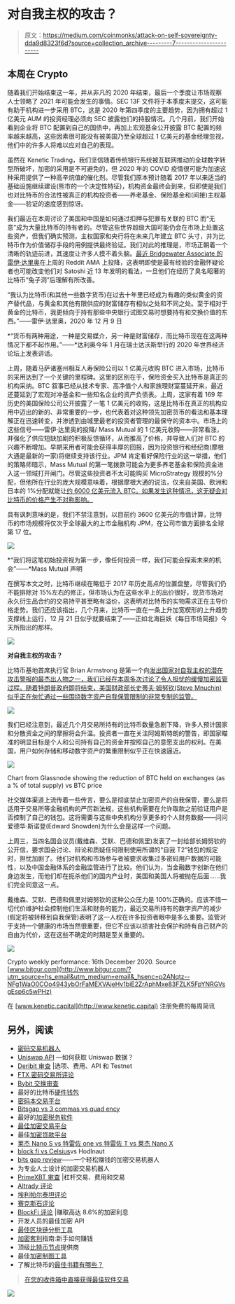 # 对自我主权的攻击？

> 原文：<https://medium.com/coinmonks/attack-on-self-sovereignty-dda9d8323f6d?source=collection_archive---------7----------------------->

## **本周在 Crypto**

随着我们开始结束这一年，并从非凡的 2020 年结束，最后一个季度让市场观察人士领略了 2021 年可能会发生的事情。SEC 13F 文件将于本季度末提交，这可能有助于机构进一步采用 BTC，这是 2020 年第四季度的主要趋势，因为拥有超过 1 亿美元 AUM 的投资经理必须向 SEC 披露他们的持股情况。几个月前，我们开始看到企业将 BTC 配置到自己的国债中，再加上宏观基金公开披露 BTC 配置的频率越来越高，这些因素很可能没有被美国乃至全球超过 1 亿美元的基金经理忽视，他们中的许多人将难以应对自己的表现。

虽然在 Kenetic Trading，我们坚信随着传统银行系统被互联网推动的全球数字转型所破坏，加密的采用是不可避免的，但 2020 年的 COVID 疫情很可能为加速这种采用提供了一种高辛烷值的催化剂。尽管我们原本预计随着 2017 年以来适当的基础设施继续建设(熊市的一个决定性特征)，机构资金最终会到来，但即使是我们也对比特币的合法性被真正的机构投资者——养老基金、保险基金和(间接)主权基金——验证的速度感到惊讶。

我们最近在本周讨论了美国和中国是如何通过扣押与犯罪有关联的 BTC 而“无意”成为大量比特币的持有者的。尽管这些世界超级大国可能仍会在市场上处置这些资产，但我们确实预测，主权国家和央行将在未来几年建立 BTC 头寸，并为比特币作为价值储存手段的用例提供最终验证。我们对此的推理是，市场正朝着一个清晰的轨迹前进，其速度让许多人摸不着头脑。[最近 Bridgewater Associate 的雷伊·达里奥](https://news.bitcoin.com/worlds-largest-hedge-fund-ray-dalio-bitcoin-gold-alternative-in-portfolios/?utm_source=hs_email&utm_medium=email&_hsenc=p2ANqtz--NFg1WaO0COo4943ybOrFaMEXVAjeHv1biE2ZrAphMxe83FZLK5FpYNRGVsgEsp6c5wPHz)在上周的 Reddit AMA 上投降，这表明即使是最有经验的金融怀疑论者也可能改变他们对 Satoshi 近 13 年发明的看法，一旦他们在经历了臭名昭著的比特币“兔子洞”后理解有所改善。

“我认为比特币(和其他一些数字货币)在过去十年里已经成为有趣的类似黄金的资产替代品，与黄金和其他有限供应的财富储存有相似之处和不同之处。至于相对于黄金的比特币，我更倾向于持有那些中央银行试图交易时想要持有和交换价值的东西。”——雷伊·达里奥，2020 年 12 月 9 日

*“货币有两种用途，一种是交易媒介，另一种是财富储存，而比特币现在在这两种情况下都不起作用。”——*达利奥今年 1 月在瑞士达沃斯举行的 2020 年世界经济论坛上发表讲话。

上周，随着马萨诸塞州相互人寿保险公司以 1 亿美元收购 BTC 进入市场，比特币的采用达到了一个关键的里程碑。这里的区别在于，保险资金买入比特币是真正的机构采纳。BTC 叙事已经从技术专家、高净值个人和家族理财室蔓延开来，最近还蔓延到了宏观对冲基金和一些知名企业的资产负债表。上周，这家有着 169 年历史的美国保险公司公开披露了一笔 1 亿美元的收购，这是比特币在真正的机构应用中迈出的新的、非常重要的一步，也代表着对这种领先加密货币的看法和基本理解正在迅速转变，并渗透到由城里最老的投资者管理的最保守的资本中。市场上的这些信号——雷伊·达里奥的投降/ Mass Mutual 的 1 亿美元收购——非常看涨，并强化了供应短缺加剧的积极反馈循环，从而推高了价格，并导致人们对 BTC 的兴趣不断增加。早期采用者可能会获得丰厚的回报，因为投资银行和经纪商(摩根大通是最新的一家)将继续支持该行业。JPM 肯定看好保险行业的这一举措，他们的策略师暗示，Mass Mutual 的第一笔拨款可能会为更多养老基金和保险资金进入这一领域打开闸门。尽管这些投资者不太可能购买 MicroStrategy 规模的%分配，但他所在行业的庞大规模意味着，根据摩根大通的说法，仅来自美国、欧洲和日本的 1%分配就能让[约 6000 亿美元流入 BTC。如果发生这种情况，这无疑会对比特币的价格产生不对称影响。](https://www.forbes.com/sites/youngjoseph/2020/12/14/bitcoin-faces-a-600-billion-catalyst-jpmorgan-strategists-say/?sh=614617eb1e6c&utm_source=hs_email&utm_medium=email&_hsenc=p2ANqtz--NFg1WaO0COo4943ybOrFaMEXVAjeHv1biE2ZrAphMxe83FZLK5FpYNRGVsgEsp6c5wPHz)

具有讽刺意味的是，我们不禁注意到，以目前约 3600 亿美元的市值计算，比特币的市场规模将仅次于全球最大的上市金融机构 JPM，在公司市值方面排名全球第 17 位。

![](img/57e6e303cdd7130f99226fd1721b0250.png)

*“我们将这笔初始投资视为第一步，像任何投资一样，我们可能会探索未来的机会”——*Mass Mutual 声明

在撰写本文之时，比特币继续在略低于 2017 年历史高点的位置盘整，尽管我们仍不能排除对 15%左右的修正，但市场认为在这些水平上的出价很好，现货市场对永久衍生品合约的交易持平甚至略有溢价，这表明对比特币的实物需求正在主导价格走势。我们还应该指出，几个月来，比特币一直在一条上升加宽楔形的上升趋势支撑线上运行，12 月 21 日似乎就要结束了——正如北海巨妖《每日市场简报》今天所指出的那样。

![](img/99fd92fc8d71d679a65c913c50144515.png)

**对自我主权的攻击？**

比特币基地首席执行官 Brian Armstrong 是第一个向[发出国家对自我主权的潜在攻击警报的最杰出人物之一，我们已经在本周多次讨论了令人担忧的缓慢加密监管过程。随着特朗普政府即将结束，美国财政部长史蒂夫·姆努钦(Steve Mnuchin)似乎正在匆忙通过一些围绕数字资产自我保管限制的非常专制的监管。](https://twitter.com/brian_armstrong/status/1331744884856741888?utm_source=hs_email&utm_medium=email&_hsenc=p2ANqtz--NFg1WaO0COo4943ybOrFaMEXVAjeHv1biE2ZrAphMxe83FZLK5FpYNRGVsgEsp6c5wPHz)

![](img/7ed33c95997995b4cd8107ce3fd83737.png)

我们已经注意到，最近几个月交易所持有的比特币数量急剧下降，许多人预计国家和分散资金之间的摩擦将会升温。投资者一直在关注阿姆斯特朗的警告，即国家瞄准的明显目标是个人和公司持有自己的资金并按照自己的意愿支出的权利。在美国，用户如何存储和移动数字资产的繁重限制似乎正在快速逼近。

![](img/e1bba024d0c7d693e36f58d165c2170a.png)

Chart from Glassnode showing the reduction of BTC held on exchanges (as a % of total supply) vs BTC price

社交媒体渠道上流传着一些传言，要么是彻底禁止加密资产的自我保管，要么是将适用于交易所等金融机构的严厉新法规，这些机构需要在允许取款之前验证用户是否控制了自己的钱包。这将需要与这些中央机构分享更多的个人财务数据——问问爱德华·斯诺登(Edward Snowden)为什么会是这样一个问题。

上周三，当四名国会议员(戴维森、艾默、巴德和佩里)发表了一封给部长姆努钦的公开信，要求国会讨论、辩论和质疑任何限制使用所谓的“自我 T2”钱包的规定时，担忧加剧了。他们对机构和市场参与者被要求收集过多密码用户数据的可能性，以及中国金融体系的金融监管进行了比较。他们认为，当金融数字创新在他们身边发生，而他们却在扼杀他们的国内产业时，美国和美国人将被抛在后面……我们完全同意这一点。

戴维森、艾默、巴德和佩里对姆努钦的这种公众压力是 100%正确的。应该不惜一切代价维护社会控制他们生活和财务的能力，最近交易所持有的数字资产的减少(假定将被转移到自我保管)表明了这一人权在许多投资者眼中是多么重要。监管对于支持一个健康的市场当然很重要，但它不应该以损害社会保护和持有自己财产的自由为代价，这在这些不确定的时期是至关重要的。

![](img/e8fcafee1293721999ec2370ede2843c.png)

Crypto weekly performance: 16th December 2020\. Source [www.bitgur.com](http://www.bitgur.com/?utm_source=hs_email&utm_medium=email&_hsenc=p2ANqtz--NFg1WaO0COo4943ybOrFaMEXVAjeHv1biE2ZrAphMxe83FZLK5FpYNRGVsgEsp6c5wPHz)

在 [www.kenetic.capital](http://www.kenetic.capital) 注册免费的每周简讯

## 另外，阅读

*   [密码交易机器人](/coinmonks/crypto-trading-bot-c2ffce8acb2a)
*   [Uniswap API](https://bitquery.io/blog/uniswap-pool-api) —如何获取 Uniswap 数据？
*   [Deribit 审查](/coinmonks/deribit-review-options-fees-apis-and-testnet-2ca16c4bbdb2) |选项、费用、API 和 Testnet
*   [FTX 密码交易所评论](/coinmonks/ftx-crypto-exchange-review-53664ac1198f)
*   [Bybit 交换审查](/coinmonks/bybit-exchange-review-dbd570019b71)
*   最好的比特币[硬件钱包](/coinmonks/the-best-cryptocurrency-hardware-wallets-of-2020-e28b1c124069?source=friends_link&sk=324dd9ff8556ab578d71e7ad7658ad7c)
*   [密码本交易平台](/coinmonks/top-10-crypto-copy-trading-platforms-for-beginners-d0c37c7d698c)
*   [Bitsgap vs 3 commas vs quad ency](https://blog.coincodecap.com/bitsgap-3commas-quadency)
*   最好的[加密税务软件](/coinmonks/best-crypto-tax-tool-for-my-money-72d4b430816b)
*   [最佳加密交易平台](/coinmonks/the-best-crypto-trading-platforms-in-2020-the-definitive-guide-updated-c72f8b874555)
*   最佳[加密贷款平台](/coinmonks/top-5-crypto-lending-platforms-in-2020-that-you-need-to-know-a1b675cec3fa)
*   [莱杰 Nano S vs 特雷佐 one vs 特雷佐 T vs 莱杰 Nano X](https://blog.coincodecap.com/ledger-nano-s-vs-trezor-one-ledger-nano-x-trezor-t)
*   [block fi vs Celsius](/coinmonks/blockfi-vs-celsius-vs-hodlnaut-8a1cc8c26630)vs Hodlnaut
*   [bits gap review](/coinmonks/bitsgap-review-a-crypto-trading-bot-that-makes-easy-money-a5d88a336df2)——一个轻松赚钱的加密交易机器人
*   为专业人士设计的加密交易机器人
*   [PrimeXBT 审查](/coinmonks/primexbt-review-88e0815be858) |杠杆交易、费用和交易
*   [Altrady 评论](https://blog.coincodecap.com/altrady-reivew)
*   [埃利帕尔泰坦评论](/coinmonks/ellipal-titan-review-85e9071dd029)
*   [赛克斯石评论](https://blog.coincodecap.com/secux-stone-hardware-wallet-review)
*   [BlockFi 评论](/coinmonks/blockfi-review-53096053c097) |赚取高达 8.6%的加密利息
*   开发人员的最佳加密 API
*   [最佳区块链分析工具](https://bitquery.io/blog/best-blockchain-analysis-tools-and-software)
*   [加密套利](/coinmonks/crypto-arbitrage-guide-how-to-make-money-as-a-beginner-62bfe5c868f6)指南:新手如何赚钱
*   顶级[比特币节点](https://blog.coincodecap.com/bitcoin-node-solutions)提供商
*   最佳[加密制图工具](/coinmonks/what-are-the-best-charting-platforms-for-cryptocurrency-trading-85aade584d80)
*   了解比特币的[最佳书籍有哪些？](/coinmonks/what-are-the-best-books-to-learn-bitcoin-409aeb9aff4b)

> [在您的收件箱中直接获得最佳软件交易](/coinmonks/newsletters/coinmonks)

[![](img/160ce73bd06d46c2250251e7d5969f9d.png)](https://medium.com/coinmonks/newsletters/coinmonks)